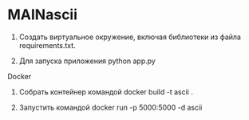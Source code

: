 # MAINascii

1. Создать виртуальное окружение, включая библиотеки из файла requirements.txt.

2. Для запуска приложения python app.py

Docker

1. Собрать контейнер командой docker build -t ascii .

2. Запустить командой docker run -p 5000:5000 -d ascii